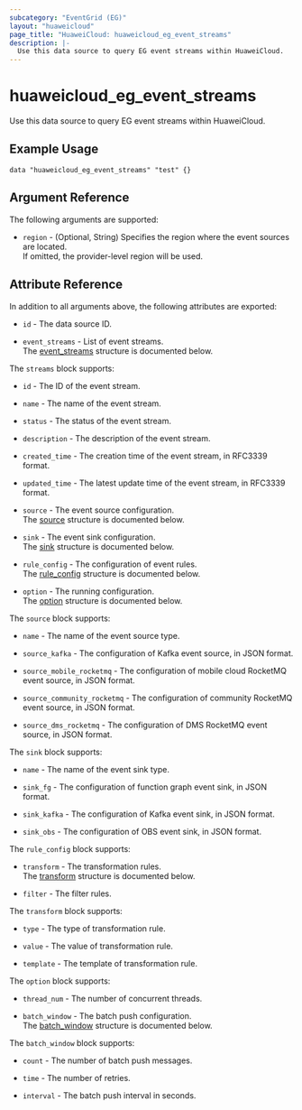 ```yaml
---
subcategory: "EventGrid (EG)"
layout: "huaweicloud"
page_title: "HuaweiCloud: huaweicloud_eg_event_streams"
description: |-
  Use this data source to query EG event streams within HuaweiCloud.
---
```


# huaweicloud_eg_event_streams

Use this data source to query EG event streams within HuaweiCloud.

## Example Usage

```hcl
data "huaweicloud_eg_event_streams" "test" {}
```

## Argument Reference

The following arguments are supported:

* `region` - (Optional, String) Specifies the region where the event sources are located.  
  If omitted, the provider-level region will be used.

## Attribute Reference

In addition to all arguments above, the following attributes are exported:

* `id` - The data source ID.

* `event_streams` - List of event streams.  
  The [event_streams](#eg_event_streams_attr) structure is documented below.

<a name="eg_event_streams_attr"></a>
The `streams` block supports:

* `id` - The ID of the event stream.

* `name` - The name of the event stream.

* `status` - The status of the event stream.

* `description` - The description of the event stream.

* `created_time` - The creation time of the event stream, in RFC3339 format.

* `updated_time` - The latest update time of the event stream, in RFC3339 format.

* `source` - The event source configuration.  
  The [source](#eg_event_streams_source) structure is documented below.

* `sink` - The event sink configuration.  
  The [sink](#eg_event_streams_sink) structure is documented below.

* `rule_config` - The configuration of event rules.  
  The [rule_config](#eg_event_streams_rule_config) structure is documented below.

* `option` - The running configuration.  
  The [option](#eg_event_streams_run_option) structure is documented below.

<a name="eg_event_streams_source"></a>
The `source` block supports:

* `name` - The name of the event source type.

* `source_kafka` - The configuration of Kafka event source, in JSON format.

* `source_mobile_rocketmq` - The configuration of mobile cloud RocketMQ event source, in JSON format.

* `source_community_rocketmq` - The configuration of community RocketMQ event source, in JSON format.  

* `source_dms_rocketmq` - The configuration of DMS RocketMQ event source, in JSON format.

<a name="eg_event_streams_sink"></a>
The `sink` block supports:

* `name` - The name of the event sink type.

* `sink_fg` - The configuration of function graph event sink, in JSON format.

* `sink_kafka` - The configuration of Kafka event sink, in JSON format.

* `sink_obs` - The configuration of OBS event sink, in JSON format.

<a name="eg_event_streams_rule_config"></a>
The `rule_config` block supports:

* `transform` - The transformation rules.  
  The [transform](#eg_event_streams_rule_config_transform) structure is documented below.

* `filter` - The filter rules.

<a name="eg_event_streams_rule_config_transform"></a>
The `transform` block supports:

* `type` - The type of transformation rule.

* `value` - The value of transformation rule.

* `template` - The template of transformation rule.

<a name="eg_event_streams_run_option"></a>
The `option` block supports:

* `thread_num` - The number of concurrent threads.

* `batch_window` - The batch push configuration.  
  The [batch_window](#eg_event_streams_run_option_batch_window) structure is documented below.

<a name="eg_event_streams_run_option_batch_window"></a>
The `batch_window` block supports:

* `count` - The number of batch push messages.

* `time` - The number of retries.

* `interval` - The batch push interval in seconds.
